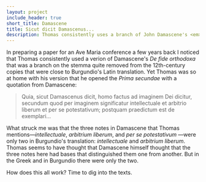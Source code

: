 ```yaml
---
layout: project
include_header: true
short_title: Damascene
title: Sicut dicit Damascenus...
description: Thomas consistently uses a branch of John Damascene's <em>De fide orthodoxa</em> that was at some remove from Burgundio's translation
---
```

In preparing a paper for an Ave Maria conference a few years back I noticed that Thomas consistently used a verion of Damascene's _De fide orthodoxa_ that was a branch on the stemma quite removed from the 12th-century copies that were close to Burgundio's Latin translation. Yet Thomas was so at home with his version that he opened the _Prima secundae_ with a quotation from Damascene:

> Quia, sicut Damascenus dicit, homo factus ad imaginem Dei dicitur, secundum quod per imaginem significatur intellectuale et arbitrio liberum et per se potestativum; postquam praedictum est de exemplari...

What struck me was that the three notes in Damascene that Thomas mentions—_intellectuale_, _arbitrium liberum_, and _per se potestativum_ —were only two in Burgundio's translation: _intellectuale_ and _arbitrium liberum_. Thomas seems to have thought that Damascene himself thought that the three notes here had bases that distinguished them one from another. But in the Greek and in Burgundio there were only the two.

How does this all work? Time to dig into the texts.
